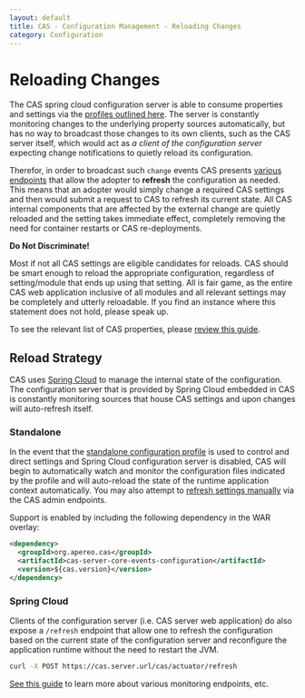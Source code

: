 ```yaml
---
layout: default
title: CAS - Configuration Management - Reloading Changes
category: Configuration
---
```


# Reloading Changes

The CAS spring cloud configuration server is able to consume properties and settings
via the [profiles outlined here](Configuration-Server-Management.html). The server is constantly monitoring
changes to the underlying property sources automatically, but has no way to broadcast those changes
to its own clients, such as the CAS server itself, which would act as *a client of the configuration
server* expecting change notifications to quietly reload its configuration.

Therefor, in order to broadcast such `change` events CAS
presents [various endpoints](../monitoring/Monitoring-Statistics.html) that allow the adopter
to **refresh** the configuration as needed. This means that an adopter would simply
change a required CAS settings and then would submit
a request to CAS to refresh its current state. All CAS internal components that are affected
by the external change are quietly reloaded
and the setting takes immediate effect, completely removing the need for container restarts or CAS re-deployments.

<div class="alert alert-info"><strong>Do Not Discriminate!</strong><p>Most if not all CAS settings are eligible candidates
for reloads. CAS should be smart enough to reload the appropriate configuration, regardless of setting/module that
ends up using that setting. All is fair game, as the entire CAS web application inclusive of all modules and all
relevant settings may be completely and utterly reloadable. If you find an instance where this statement does not hold, please speak up.</p></div>

To see the relevant list of CAS properties, please [review this guide](Configuration-Properties.html#cloud-configuration-bus).

## Reload Strategy

CAS uses [Spring Cloud](https://github.com/spring-cloud/spring-cloud-config)
to manage the internal state of the configuration. The configuration server that
is provided by Spring Cloud embedded in CAS is constantly monitoring sources
that house CAS settings and upon changes will auto-refresh itself.

### Standalone

In the event that the [standalone configuration profile](Configuration-Server-Management.html#standalone)
is used to control and direct settings and Spring Cloud configuration server is disabled,
CAS will begin to automatically watch and monitor the configuration files indicated by the profile and will auto-reload the state of the runtime
application context automatically. You may also attempt to [refresh settings manually](../monitoring/Monitoring-Statistics.html)
via the CAS admin endpoints.

Support is enabled by including the following dependency in the WAR overlay:

```xml
<dependency>
  <groupId>org.apereo.cas</groupId>
  <artifactId>cas-server-core-events-configuration</artifactId>
  <version>${cas.version}</version>
</dependency>
```

### Spring Cloud

Clients of the configuration server (i.e. CAS server web application) do also expose a `/refresh` endpoint
that allow one to refresh the configuration based on the current state of the configuration server and reconfigure
the application runtime without the need to restart the JVM.

```bash
curl -X POST https://cas.server.url/cas/actuator/refresh
```

[See this guide](../monitoring/Monitoring-Statistics.html) to learn more about various monitoring endpoints, etc.
